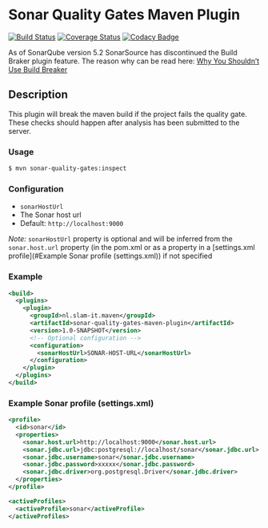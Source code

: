 # Sonar Quality Gates Maven Plugin

[![Build Status](https://travis-ci.org/slam-it/sonar-quality-gates-maven-plugin.svg?branch=master)](https://travis-ci.org/slam-it/sonar-quality-gates-maven-plugin) [![Coverage Status](https://coveralls.io/repos/github/slam-it/sonar-quality-gates-maven-plugin/badge.svg?branch=master)](https://coveralls.io/github/slam-it/sonar-quality-gates-maven-plugin?branch=master) [![Codacy Badge](https://api.codacy.com/project/badge/grade/e5ae361068bd454498146bae870866d0)](https://www.codacy.com/app/sander-lammertink/sonar-quality-gates-maven-plugin)

As of SonarQube version 5.2 SonarSource has discontinued the Build Braker plugin feature. The reason why can be read here: [Why You Shouldn’t Use Build Breaker](http://www.sonarqube.org/why-you-shouldnt-use-build-breaker/)

## Description

This plugin will break the maven build if the project fails the quality gate. These checks should happen after analysis has been submitted to the server.

### Usage

```bash
$ mvn sonar-quality-gates:inspect
```

### Configuration

* `sonarHostUrl`
 * The Sonar host url
 * Default: `http://localhost:9000`

*Note:* `sonarHostUrl` property is optional and will be inferred from the `sonar.host.url` property (in the pom.xml or as a property in a [settings.xml profile](#Example Sonar profile (settings.xml)) if not specified

### Example

```xml
<build>
  <plugins>
    <plugin>
      <groupId>nl.slam-it.maven</groupId>
      <artifactId>sonar-quality-gates-maven-plugin</artifactId>
      <version>1.0-SNAPSHOT</version>
      <!-- Optional configuration -->
      <configuration>
        <sonarHostUrl>SONAR-HOST-URL</sonarHostUrl>
      </configuration>
    </plugin>
  </plugins>
</build>
```

### Example Sonar profile (settings.xml)

```xml
<profile>
  <id>sonar</id>
  <properties>
    <sonar.host.url>http://localhost:9000</sonar.host.url>
    <sonar.jdbc.url>jdbc:postgresql://localhost/sonar</sonar.jdbc.url>
    <sonar.jdbc.username>sonar</sonar.jdbc.username>
    <sonar.jdbc.password>xxxxx</sonar.jdbc.password>
    <sonar.jdbc.driver>org.postgresql.Driver</sonar.jdbc.driver>
  </properties>
</profile>

<activeProfiles>
  <activeProfile>sonar</activeProfile>
</activeProfiles>
```
